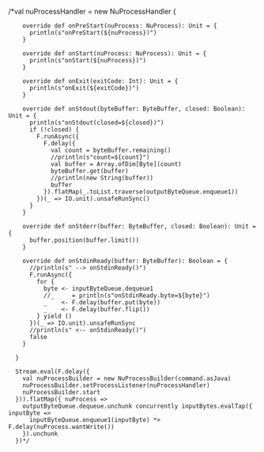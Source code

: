/*val nuProcessHandler = new NuProcessHandler {

        override def onPreStart(nuProcess: NuProcess): Unit = {
          println(s"onPreStart(${nuProcess})")
        }

        override def onStart(nuProcess: NuProcess): Unit = {
          println(s"onStart(${nuProcess})")
        }

        override def onExit(exitCode: Int): Unit = {
          println(s"onExit(${exitCode})")
        }

        override def onStdout(byteBuffer: ByteBuffer, closed: Boolean): Unit = {
          println(s"onStdout(closed=${closed})")
          if (!closed) {
            F.runAsync({
              F.delay({
                val count = byteBuffer.remaining()
                //println(s"count=${count}")
                val buffer = Array.ofDim[Byte](count)
                byteBuffer.get(buffer)
                //println(new String(buffer))
                buffer
              }).flatMap(_.toList.traverse(outputByteQueue.enqueue1))
            })(_ => IO.unit).unsafeRunSync()
          }
        }

        override def onStderr(buffer: ByteBuffer, closed: Boolean): Unit = {
          buffer.position(buffer.limit())
        }

        override def onStdinReady(buffer: ByteBuffer): Boolean = {
          //println(s" --> onStdinReady()")
          F.runAsync({
            for {
              byte <- inputByteQueue.dequeue1
              //_     = println(s"onStdinReady.byte=${byte}")
              _    <- F.delay(buffer.put(byte))
              _    <- F.delay(buffer.flip())
            } yield ()
          })(_ => IO.unit).unsafeRunSync
          //println(s" <-- onStdinReady()")
          false
        }

      }

      Stream.eval(F.delay({
        val nuProcessBuilder = new NuProcessBuilder(command.asJava)
        nuProcessBuilder.setProcessListener(nuProcessHandler)
        nuProcessBuilder.start
      })).flatMap({ nuProcess =>
        outputByteQueue.dequeue.unchunk concurrently inputBytes.evalTap({ inputByte =>
          inputByteQueue.enqueue1(inputByte) *> F.delay(nuProcess.wantWrite())
        }).unchunk
      })*/